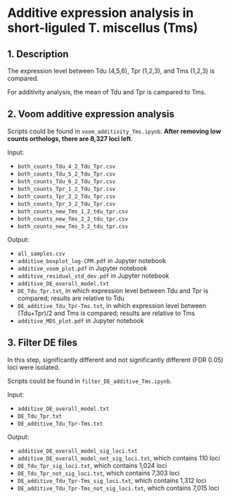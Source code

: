 # Additive expression analysis in short-liguled T. miscellus (Tms)

## 1. Description
The expression level between Tdu (4,5,6), Tpr (1,2,3), and Tms (1,2,3) is compared.

For additivity analysis, the mean of Tdu and Tpr is campared to Tms.

## 2. Voom additive expression analysis
Scripts could be found in `voom_additivity_Tms.ipynb`. **After removing low counts orthologs, there are 8,327 loci left**.

Input:
  - `both_counts_Tdu_4_2_Tdu_Tpr.csv`
  - `both_counts_Tdu_5_2_Tdu_Tpr.csv`
  - `both_counts_Tdu_6_2_Tdu_Tpr.csv`
  - `both_counts_Tpr_1_2_Tdu_Tpr.csv`
  - `both_counts_Tpr_2_2_Tdu_Tpr.csv`
  - `both_counts_Tpr_3_2_Tdu_Tpr.csv`
  - `both_counts_new_Tms_1_2_tdu_tpr.csv`
  - `both_counts_new_Tms_2_2_tdu_tpr.csv`
  - `both_counts_new_Tms_3_2_tdu_tpr.csv`

Output:
  - `all_samples.csv`
  - `additive_boxplot_log-CPM.pdf` in Jupyter notebook
  - `additive_voom_plot.pdf` in Jupyter notebook
  - `additive_residual_std_dev.pdf` in Jupyter notebook
  - `additive_DE_overall_model.txt`
  - `DE_Tdu_Tpr.txt`, in which expression level between Tdu and Tpr is compared; results are relative to Tdu
  - `DE_additive_Tdu_Tpr-Tms.txt`, in which expression level between (Tdu+Tpr)/2 and Tms is compared; results are relative to Tms
  - `additive_MDS_plot.pdf` in Jupyter notebook
  
## 3. Filter DE files
In this step, significantly different and not significantly different (FDR 0.05) loci were isolated.

Scripts could be found in `filter_DE_additive_Tms.ipynb`.

Input:
  - `additive_DE_overall_model.txt`
  - `DE_Tdu_Tpr.txt`
  - `DE_additive_Tdu_Tpr-Tms.txt`

Output:
  - `additive_DE_overall_model_sig_loci.txt`
  - `additive_DE_overall_model_not_sig_loci.txt`, which contains 110 loci
  - `DE_Tdu_Tpr_sig_loci.txt`, which contains 1,024 loci
  - `DE_Tdu_Tpr_not_sig_loci.txt`, which contains 7,303 loci
  - `DE_additive_Tdu_Tpr-Tms_sig_loci.txt`, which contains 1,312 loci
  - `DE_additive_Tdu_Tpr-Tms_not_sig_loci.txt`, which contains 7,015 loci





  
